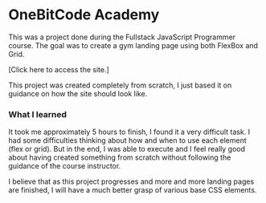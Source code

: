 # OneBitCode Academy

This was a project done during the Fullstack JavaScript Programmer course. The goal was to create a gym landing page using both FlexBox and Grid.

[Click here to access the site.]

This project was created completely from scratch, I just based it on guidance on how the site should look like.

### What I learned

It took me approximately 5 hours to finish, I found it a very difficult task. I had some difficulties thinking about how and when to use each element (flex or grid). But in the end, I was able to execute and I feel really good about having created something from scratch without following the guidance of the course instructor.

I believe that as this project progresses and more and more landing pages are finished, I will have a much better grasp of various base CSS elements.
